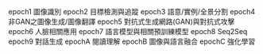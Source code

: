 

epoch1 圖像識別
epoch2 目標檢測與追蹤
epoch3 語意/實例/全景分割
epoch4 非GAN之圖像生成/圖像翻譯
epoch5 對抗式生成網路(GAN)與對抗式攻擊
epoch6 人臉相關應用
epoch7 語言模型與相關預訓練模型
epoch8 Seq2Seq
epoch9 對話生成
epochA 閱讀理解
epochB 圖像與語言融合
epochC 強化學習